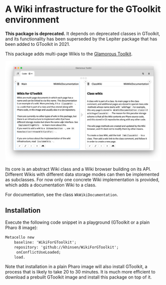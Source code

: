 # A Wiki infrastructure for the GToolkit environment

**This package is deprecated.** It depends on deprecated classes in GToolkit, and its functionality has been superseded by the Lepiter package that has been added to GToolkit in 2021.


This package adds multi-page Wikis to the [Glamorous Toolkit](https://gtoolkit.com).

![screenshot](./Wiki.png)

Its core is an abstract Wiki class and a Wiki browser building on its API. Different Wikis with different data storage modes can then be implemented as subclasses. For now only one concrete Wiki implementation is provided, which adds a documentation Wiki to a class.

For documentation, see the class `WkWikiDocumentation`.

## Installation

Execute the following code snippet in a playground (GToolkit or a plain Pharo 8 image):
```
Metacello new
    baseline: 'WikiForGToolkit';
    repository: 'github://khinsen/WikiForGToolkit';
	 onConflictUseLoaded;
    load.
```

Note that installation in a plain Pharo image will also install GToolkit, a process that is likely to take 20 to 30 minutes. It is much more efficient to download a prebuilt GToolkit image and install this package on top of it.
